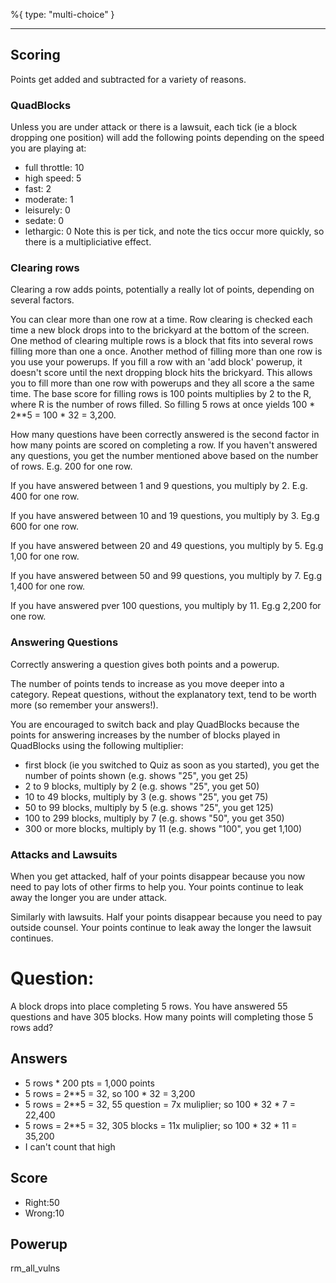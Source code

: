 %{
 type: "multi-choice"
}

---
## Scoring

Points get added and subtracted for a variety of reasons.

### QuadBlocks
Unless you are under attack or there is a lawsuit,
each tick (ie a block dropping one position)
will add the following points depending on
the speed you are playing at:
- full throttle: 10
- high speed: 5
- fast: 2
- moderate: 1
- leisurely: 0
- sedate: 0
- lethargic: 0
Note this is per tick, and note the tics occur more quickly,
so there is a multipliciative effect.

### Clearing rows

Clearing a row adds points,
potentially a really lot of points,
depending on several factors.

You can clear more than one row at a time.
Row clearing is checked each time a new block
drops into to the brickyard at the bottom of the screen.
One method of clearing multiple rows is
a block that fits into several rows filling
more than one a once.
Another method of filling more than one row
is you use your powerups.
If you fill a row with an 'add block' powerup,
it doesn't score until the next dropping block
hits the brickyard.
This allows you to fill more than one row with powerups
and they all score a the same time.
The base score for filling rows is
100 points multiplies by 2 to the R,
where R is the number of rows filled.
So filling 5 rows at once yields
100 * 2**5 = 100 * 32 = 3,200.

How many questions have been correctly answered is
the second factor in how many points are scored on completing a row.
If you haven't answered any questions,
you get the number mentioned above based on the number of rows.
E.g. 200 for one row.

If you have answered between 1 and 9 questions,
you multiply by 2.
E.g. 400 for one row.

If you have answered between
10 and 19 questions,
you multiply by 3.
Eg.g 600 for one row.

If you have answered between
20 and 49 questions,
you multiply by 5.
Eg.g 1,00 for one row.

If you have answered between
50 and 99 questions,
you multiply by 7.
Eg.g 1,400 for one row.

If you have answered
pver 100 questions,
you multiply by 11.
Eg.g 2,200 for one row.

### Answering Questions
Correctly answering a question
gives both points and a powerup.

The number of points tends to increase
as you move deeper into a category.
Repeat questions, without the explanatory text,
tend to be worth more (so remember your answers!).

You are encouraged to switch back and play QuadBlocks
because the points for answering increases by
the number of blocks played in QuadBlocks
using the following multiplier:
- first block (ie you switched to Quiz as soon as you started), you get the number of points shown (e.g. shows "25", you get 25)
- 2 to 9 blocks, multiply by 2 (e.g. shows "25", you get 50)
- 10 to 49 blocks, multiply by 3 (e.g. shows "25", you get 75)
- 50 to 99 blocks, multiply by 5 (e.g. shows "25", you get 125)
- 100 to 299 blocks, multiply by 7 (e.g. shows "50", you get 350)
- 300 or more blocks, multiply by 11 (e.g. shows "100", you get 1,100)

### Attacks and Lawsuits

When you get attacked, half of your points disappear because you now need
to pay lots of other firms to help you.
Your points continue to leak away the longer you are under attack.

Similarly with lawsuits. Half your points disappear because you need to
pay outside counsel.
Your points continue to leak away the longer the lawsuit continues.


# Question:
A block drops into place completing 5 rows.
You have answered 55 questions and have 305 blocks.
How many points will completing those 5 rows add?

## Answers
- 5 rows * 200 pts = 1,000 points
- 5 rows = 2**5 = 32, so 100 * 32 = 3,200
- 5 rows = 2**5 = 32, 55 question = 7x muliplier; so 100 * 32 * 7 = 22,400
- 5 rows = 2**5 = 32, 305 blocks = 11x muliplier; so 100 * 32 * 11 = 35,200
- I can't count that high

## Score
- Right:50
- Wrong:10

## Powerup
rm_all_vulns
